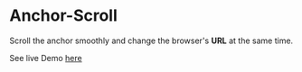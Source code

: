 Anchor-Scroll
=============

Scroll the anchor smoothly and change the browser's **URL** at the same time.

See live Demo [here](http://jsbin.com/Anchor-Scroll/latest 'Anchor-Scroll demo')
